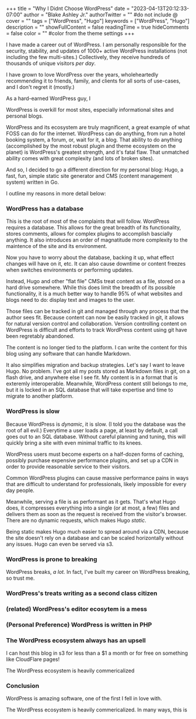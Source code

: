 +++
title = "Why I Didnt Choose WordPress"
date = "2023-04-13T20:12:33-07:00"
author = "Blake Ashley Jr."
authorTwitter = "" #do not include @
cover = ""
tags = ["WordPress", "Hugo"]
keywords = ["WordPress", "Hugo"]
description = ""
showFullContent = false
readingTime = true
hideComments = false
color = "" #color from the theme settings
+++

I have made a career out of WordPress. I am personally responsible for the security, stability, and updates of 1000+ active WordPress installations (not including the few multi-sites.) Collectively, they receive hundreds of thousands of unique visitors *per day*.

I have grown to love WordPress over the years, wholeheartedly recommending it to friends, family, and clients for all sorts of use-cases, and I don't regret it (mostly.)

As a hard-earned WordPress guy, I

WordPress is overkill for most sites, especially informational sites and personal blogs.

WordPress and its ecosystem are truly magnificent, a great example of what FOSS can do for the internet. WordPress can do anything, from run a hotel booking system, a forum, or, wait for it, a blog. That ability to do anything (accomplished by the most robust plugin and theme ecosystem on the planet) is WordPress's greatest strength, and it's fatal flaw. That unmatched ability comes with great complexity (and lots of broken sites).

And so, I decided to go a different direction for my personal blog: Hugo, a fast, fun, simple static site generator and CMS (content management system) written in Go.

I outline my reasons in more detail below:

### WordPress has a database

This is the root of most of the complaints that will follow. WordPress requires a database. This allows for the great breadth of its functionality, stores comments, allows for complex plugins to accomplish bascially anything. It also introduces an order of magnatitude more complexity to the maintence of the site and its environment. 

Now you have to worry about the database, backing it up, what effect changes will have on it, etc. It can also cause downtime or content freezes when switches environments or performing updates. 

Instead, Hugo and other "flat file" CMSs treat content as a file, stored on a hard drive somewhere. While this does limit the breadth of its possible functionality, it is a much better way to handle 95% of what websites and blogs need to do: display text and images to the user.

Those files can be tracked in git and managed through any process that the author sees fit. Because content can now be easily tracked in git, it allows for natural version control and collaboration. Version controlling content on WordPress is difficult and efforts to track WordPress content using git have been regretably abandoned.

The content is no longer tied to the platform. I can write the content for this blog using any software that can handle Markdown.

It also simplifies migration and backup strategies. Let's say I want to leave Hugo. No problem. I've got all my posts stored as Markdown files in git, on a flash drive, and anywhere else I see fit. My content is in a format that is exteremly interoperable. Meanwhile, WordPress content still belongs to me, but it is locked in an SQL database that will take expertise and time to migrate to another platform.

### WordPress is slow

Because WordPress is *dynamic*, it is slow. (I told you the database was the root of all evil.) Everytime a user loads a page, at least by default, a call goes out to an SQL database. Without careful planning and tuning, this will quickly bring a site with even minimal traffic to its knees. 

WordPress users must become experts on a half-dozen forms of caching, possibly purchase expensive performance plugins, and set up a CDN in order to provide reasonable service to their visitors.

Common WordPress plugins can cause massive performance pains in ways that are difficult to understand for professionals, likely impossible for every day people.

Meanwhile, serving a file is as performant as it gets. That's what Hugo does, it compresses everything into a single (or at most, a few) files and delivers them as soon as the request is received from the visitor's browser. There are no dynamic requests, which makes Hugo *static*.

Being static makes Hugo much easier to spread around via a CDN, because the site doesn't rely on a database and can be scaled horizontally without any issues. Hugo can even be served via s3.

### WordPress is prone to breaking

WordPress breaks, *a lot.* In fact, I've built my career on WordPress breaking, so trust me.

### WordPress's treats writing as a second class citizen

### (related) WordPress's editor ecosytem is a mess

### (Personal Preference) WordPress is written in PHP

### The WordPress ecosystem always has an upsell

I can host this blog in s3 for less than a $1 a month or for free on something like CloudFlare pages!

The WordPress ecosystem is heavily commericalized

### Conclusion

WordPress is amazing software, one of the first I fell in love with.

The WordPress ecosystem is heavily commericalized. In many ways, this is 